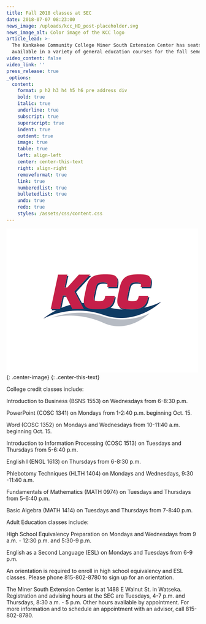 ```yaml
---
title: Fall 2018 classes at SEC
date: 2018-07-07 08:23:00
news_image: /uploads/kcc_HD_post-placeholder.svg
news_image_alt: Color image of the KCC logo
article_lead: >-
  ​The Kankakee Community College Miner South Extension Center has seats
  available in a variety of general education courses for the fall semester.
video_content: false
video_link: ''
press_release: true
_options:
  content:
    format: p h2 h3 h4 h5 h6 pre address div
    bold: true
    italic: true
    underline: true
    subscript: true
    superscript: true
    indent: true
    outdent: true
    image: true
    table: true
    left: align-left
    center: center-this-text
    right: align-right
    removeformat: true
    link: true
    numberedlist: true
    bulletedlist: true
    undo: true
    redo: true
    styles: /assets/css/content.css
---
```


![](/uploads/kcc-post-placeholder.png){: .center-image}
{: .center-this-text}

College credit classes include:

Introduction to Business (BSNS 1553) on Wednesdays from 6-8:30 p.m.

PowerPoint (COSC 1341) on Mondays from 1-2:40 p.m. beginning Oct. 15.

Word (COSC 1352) on Mondays and Wednesdays from 10-11:40 a.m. beginning Oct. 15.

Introduction to Information Processing (COSC 1513) on Tuesdays and Thursdays from 5-6:40 p.m.

English I (ENGL 1613) on Thursdays from 6-8:30 p.m.

Phlebotomy Techniques (HLTH 1404) on Mondays and Wednesdays, 9:30 -11:40 a.m.

Fundamentals of Mathematics (MATH 0974) on Tuesdays and Thursdays from 5-6:40 p.m.

Basic Algebra (MATH 1414) on Tuesdays and Thursdays from 7-8:40 p.m.

Adult Education classes include:

High School Equivalency Preparation on Mondays and Wednesdays from 9 a.m. - 12:30 p.m. and 5:30-9 p.m.

English as a Second Language (ESL) on Mondays and Tuesdays from 6-9 p.m.

An orientation is required to enroll in high school equivalency and ESL classes. Please phone 815-802-8780 to sign up for an orientation.

The Miner South Extension Center is at 1488 E Walnut St. in Watseka. Registration and advising hours at the SEC are Tuesdays, 4-7 p.m. and Thursdays, 8:30 a.m. - 5 p.m. Other hours available by appointment. For more information and to schedule an appointment with an advisor, call 815-802-8780.